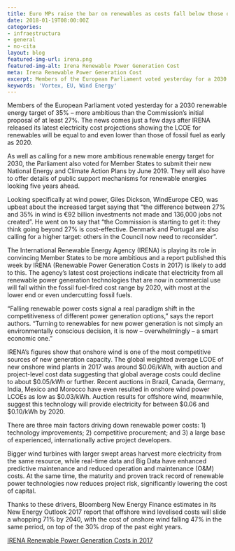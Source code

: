 ```yaml
---
title: Euro MPs raise the bar on renewables as costs fall below those of fossil fuels
date: 2018-01-19T08:00:00Z
categories:
- infraestructura
- general
- no-cita
layout: blog
featured-img-url: irena.png
featured-img-alt: Irena Renewable Power Generation Cost
meta: Irena Renewable Power Generation Cost
excerpt: Members of the European Parliament voted yesterday for a 2030 renewable energy target of 35 per cent. 
keywords: 'Vortex, EU, Wind Energy'
---
```


Members of the European Parliament voted yesterday for a 2030 renewable energy target of 35% – more ambitious than the Commission’s initial proposal of at least 27%. The news comes just a few days after IRENA released its latest electricity cost projections showing the LCOE for renewables will be equal to and even lower than those of fossil fuel as early as 2020.

As well as calling for a new more ambitious renewable energy target for 2030, the Parliament also voted for Member States to submit their new National Energy and Climate Action Plans by June 2019. They will also have to offer details of public support mechanisms for renewable energies looking five years ahead.

Looking specifically at wind power, Giles Dickson, WindEurope CEO, was upbeat about the increased target saying that “the difference between 27% and 35% in wind is €92 billion investments not made and 136,000 jobs not created”. He went on to say that “the Commission is starting to get it: they think going beyond 27% is cost-effective. Denmark and Portugal are also calling for a higher target: others in the Council now need to reconsider”.

The International Renewable Energy Agency (IRENA) is playing its role in convincing Member States to be more ambitious and a report published this week by IRENA (Renewable Power Generation Costs in 2017) is likely to add to this. The agency’s latest cost projections indicate that electricity from all renewable power generation technologies that are now in commercial use will fall within the fossil fuel-fired cost range by 2020, with most at the lower end or even undercutting fossil fuels.

“Falling renewable power costs signal a real paradigm shift in the competitiveness of different power generation options,” says the report authors. “Turning to renewables for new power generation is not simply an environmentally conscious decision, it is now – overwhelmingly – a smart economic one.”

IRENA’s figures show that onshore wind is one of the most competitive sources of new generation capacity. The global weighted average LCOE of new onshore wind plants in 2017 was around $0.06/kWh, with auction and project-level cost data suggesting that global average costs could decline to about $0.05/kWh or further. Recent auctions in Brazil, Canada, Germany, India, Mexico and Morocco have even resulted in onshore wind power LCOEs as low as $0.03/kWh. Auction results for offshore wind, meanwhile, suggest this technology will provide electricity for between $0.06 and $0.10/kWh by 2020.

There are three main factors driving down renewable power costs: 1) technology improvements; 2) competitive procurement; and 3) a large base of experienced, internationally active project developers.

Bigger wind turbines with larger swept areas harvest more electricity from the same resource, while real-time data and Big Data have enhanced predictive maintenance and reduced operation and maintenance (O&M) costs. At the same time, the maturity and proven track record of renewable power technologies now reduces project risk, significantly lowering the cost of capital.

Thanks to these drivers, Bloomberg New Energy Finance estimates in its New Energy Outlook 2017 report that offshore wind levelised costs will slide a whopping 71% by 2040, with the cost of onshore wind falling 47% in the same period, on top of the 30% drop of the past eight years.

<a href=https://www.irena.org/-/media/Files/IRENA/Agency/Publication/2018/Jan/IRENA_2017_Power_Costs_2018.pdf>IRENA Renewable Power Generation Costs in 2017</a>


